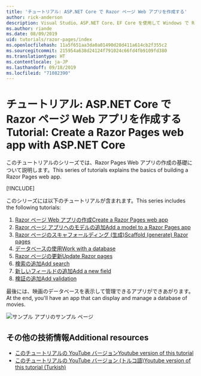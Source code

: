 ```yaml
---
title: 'チュートリアル: ASP.NET Core で Razor ページ Web アプリを作成する'
author: rick-anderson
description: Visual Studio、ASP.NET Core、EF Core を使用して Windows で Razor ページ Web アプリを作成します。
ms.author: riande
ms.date: 08/09/2019
uid: tutorials/razor-pages/index
ms.openlocfilehash: 11a5f651aa3da0a01490d28d411a614cb2f355c2
ms.sourcegitcommit: 215954a638d24124f791024c66fd4fb9109fd380
ms.translationtype: HT
ms.contentlocale: ja-JP
ms.lasthandoff: 09/18/2019
ms.locfileid: "71082390"
---
```

# <a name="tutorial-create-a-razor-pages-web-app-with-aspnet-core"></a><span data-ttu-id="80064-103">チュートリアル: ASP.NET Core で Razor ページ Web アプリを作成する</span><span class="sxs-lookup"><span data-stu-id="80064-103">Tutorial: Create a Razor Pages web app with ASP.NET Core</span></span>

<span data-ttu-id="80064-104">このチュートリアルのシリーズでは、Razor Pages Web アプリの作成の基礎について説明します。</span><span class="sxs-lookup"><span data-stu-id="80064-104">This series of tutorials explains the basics of building a Razor Pages web app.</span></span> 

[!INCLUDE[](~/includes/advancedRP.md)]

<span data-ttu-id="80064-105">このシリーズには以下のチュートリアルが含まれます。</span><span class="sxs-lookup"><span data-stu-id="80064-105">This series includes the following tutorials:</span></span>

1. [<span data-ttu-id="80064-106">Razor ページ Web アプリの作成</span><span class="sxs-lookup"><span data-stu-id="80064-106">Create a Razor Pages web app</span></span>](xref:tutorials/razor-pages/razor-pages-start)
1. [<span data-ttu-id="80064-107">Razor ページ アプリへのモデルの追加</span><span class="sxs-lookup"><span data-stu-id="80064-107">Add a model to a Razor Pages app</span></span>](xref:tutorials/razor-pages/model)
1. [<span data-ttu-id="80064-108">Razor ページのスキャフォールディング (生成)</span><span class="sxs-lookup"><span data-stu-id="80064-108">Scaffold (generate) Razor pages</span></span>](xref:tutorials/razor-pages/page)
1. [<span data-ttu-id="80064-109">データベースの使用</span><span class="sxs-lookup"><span data-stu-id="80064-109">Work with a database</span></span>](xref:tutorials/razor-pages/sql)
1. [<span data-ttu-id="80064-110">Razor ページの更新</span><span class="sxs-lookup"><span data-stu-id="80064-110">Update Razor pages</span></span>](xref:tutorials/razor-pages/da1)
1. [<span data-ttu-id="80064-111">検索の追加</span><span class="sxs-lookup"><span data-stu-id="80064-111">Add search</span></span>](xref:tutorials/razor-pages/search)
1. [<span data-ttu-id="80064-112">新しいフィールドの追加</span><span class="sxs-lookup"><span data-stu-id="80064-112">Add a new field</span></span>](xref:tutorials/razor-pages/new-field)
1. [<span data-ttu-id="80064-113">検証の追加</span><span class="sxs-lookup"><span data-stu-id="80064-113">Add validation</span></span>](xref:tutorials/razor-pages/validation)

<span data-ttu-id="80064-114">最後には、映画のデータベースを表示して管理できるアプリができあがります。</span><span class="sxs-lookup"><span data-stu-id="80064-114">At the end, you'll have an app that can display and manage a database of movies.</span></span>

![サンプル アプリのサンプル ページ](index/_static/sample-page.png)

## <a name="additional-resources"></a><span data-ttu-id="80064-116">その他の技術情報</span><span class="sxs-lookup"><span data-stu-id="80064-116">Additional resources</span></span>

* [<span data-ttu-id="80064-117">このチュートリアルの YouTube バージョン</span><span class="sxs-lookup"><span data-stu-id="80064-117">Youtube version of this tutorial</span></span>](https://www.youtube.com/watch?v=F0SP7Ry4flQ&feature=youtu.be)
* [<span data-ttu-id="80064-118">このチュートリアルの YouTube バージョン (トルコ語)</span><span class="sxs-lookup"><span data-stu-id="80064-118">Youtube version of this tutorial (Turkish)</span></span>](https://www.youtube.com/watch?v=wqW8ayrA5-E)
